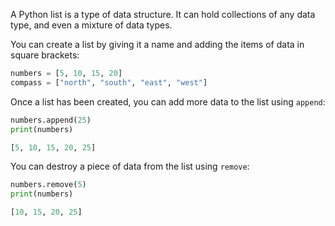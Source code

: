 A Python list is a type of data structure. It can hold collections of any data type, and even a mixture of data types.

You can create a list by giving it a name and adding the items of data in square brackets:

```python
numbers = [5, 10, 15, 20]
compass = ["north", "south", "east", "west"]
```

Once a list has been created, you can add more data to the list using `append`:

```python
numbers.append(25)
print(numbers)

[5, 10, 15, 20, 25]
```

You can destroy a piece of data from the list using `remove`:

```python
numbers.remove(5)
print(numbers)

[10, 15, 20, 25]
```
